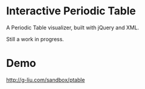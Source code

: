 Interactive Periodic Table
=============

A Periodic Table visualizer, built with jQuery and XML.

Still a work in progress.

Demo
======

http://g-liu.com/sandbox/ptable